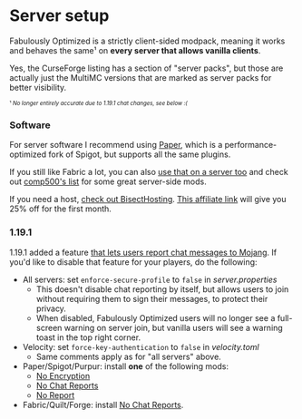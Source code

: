 # Server setup

Fabulously Optimized is a strictly client-sided modpack, meaning it works and behaves the same¹ on **every server that allows vanilla clients**. 

Yes, the CurseForge listing has a section of "server packs", but those are actually just the MultiMC versions that are marked as server packs for better visibility.

<sub><sup>¹ _No longer entirely accurate due to 1.19.1 chat changes, see below :(_</sup></sub>

### Software

For server software I recommend using [Paper](https://papermc.io), which is a performance-optimized fork of Spigot, but supports all the same plugins. 

If you still like Fabric a lot, you can also [use that on a server too](https://fabricmc.net/use/?page=server) and check out [comp500's list](https://github.com/comp500/fabric-serverside-mods#performance) for some great server-side mods.

If you need a host, [check out BisectHosting](https://www.bisecthosting.com/clients/aff.php?aff=2604). [This affiliate link](https://www.bisecthosting.com/clients/aff.php?aff=2604) will give you 25% off for the first month.

### 1.19.1

1.19.1 added a feature [that lets users report chat messages to Mojang](1-19-1-faq.md). If you'd like to disable that feature for your players, do the following:

- All servers: set `enforce-secure-profile` to `false` in _server.properties_
  - This doesn't disable chat reporting by itself, but allows users to join without requiring them to sign their messages, to protect their privacy.
  - When disabled, Fabulously Optimized users will no longer see a full-screen warning on server join, but vanilla users will see a warning toast in the top right corner. 
- Velocity: set `force-key-authentication` to `false` in _velocity.toml_
  - Same comments apply as for "all servers" above.
- Paper/Spigot/Purpur: install **one** of the following mods:
  - [No Encryption](https://www.spigotmc.org/resources/noencryption.102902/)
  - [No Chat Reports](https://www.spigotmc.org/resources/no-chat-reports.102990/)
  - [No Report](https://www.spigotmc.org/resources/noreport.102844/)
- Fabric/Quilt/Forge: install [No Chat Reports](https://www.curseforge.com/minecraft/mc-mods/no-chat-reports).
